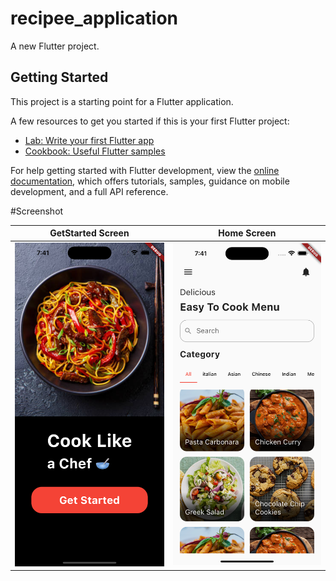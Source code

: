 # recipee_application

A new Flutter project.

## Getting Started

This project is a starting point for a Flutter application.

A few resources to get you started if this is your first Flutter project:

- [Lab: Write your first Flutter app](https://docs.flutter.dev/get-started/codelab)
- [Cookbook: Useful Flutter samples](https://docs.flutter.dev/cookbook)

For help getting started with Flutter development, view the
[online documentation](https://docs.flutter.dev/), which offers tutorials,
samples, guidance on mobile development, and a full API reference.


#Screenshot

| GetStarted Screen | Home Screen |
 |-----------|-----------|
 |<img src="https://github.com/shahiyan7/Recipee_App/blob/main/Simulator%20Screenshot%20-%20iPhone%2014%20Pro%20Max%20-%202023-07-21%20at%2019.42.19.png" width="250" >|<img src="https://github.com/shahiyan7/Recipee_App/blob/main/Simulator%20Screenshot%20-%20iPhone%2014%20Pro%20Max%20-%202023-07-21%20at%2019.42.31.png" width="250"> |
